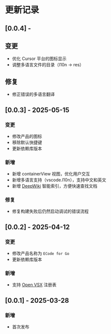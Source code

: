 # 更新记录

## [0.0.4] - 
## 变更
- 优化 Cursor 平台的图标显示
- 调整多语言文件的目录（l10n -> res）

## 修复
- 修正错误的多语言翻译

## [0.0.3] - 2025-05-15
### 变更
- 修改产品的图标
- 移除默认快捷键
- 更新依赖库版本

### 新增
- 新增 containerView 视图，优化用户交互
- 新增多语言支持（vscode.l10n），支持中文和英文
- 新增 [DeepWiki](https://deepwiki.com) 智能索引，方便快速查找文档

### 修复
- 修复构建失败后仍然启动调试的错误流程

## [0.0.2] - 2025-04-12
### 变更
- 修改产品名称为 `ECode for Go`
- 更新依赖库版本

### 新增
- 支持 [Open VSX](https://open-vsx.org/) 注册表

## [0.0.1] - 2025-03-28
### 新增
- 首次发布
